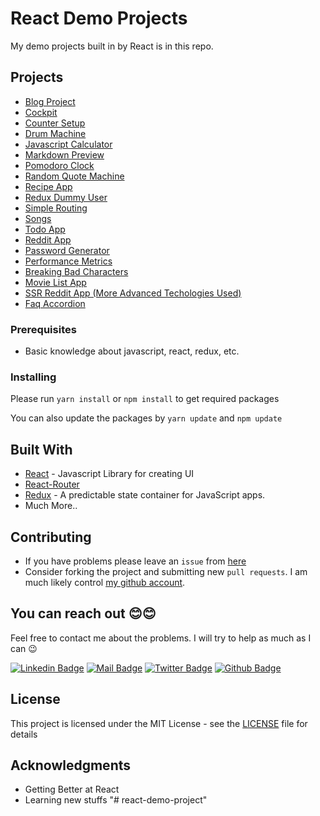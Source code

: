 # React Demo Projects

My demo projects built in by React is in this repo.

## Projects

- [Blog Project](https://github.com/afozbek/React-Demo-Projects/tree/master/Blog)
- [Cockpit](https://github.com/afozbek/React-Demo-Projects/tree/master/Cockpit)
- [Counter Setup](https://github.com/afozbek/React-Demo-Projects/tree/master/Counter%20Setup)
- [Drum Machine](https://github.com/afozbek/React-Demo-Projects/tree/master/Drum%20Machine)
- [Javascript Calculator](https://github.com/afozbek/React-Demo-Projects/tree/master/Javascript%20Calculator)
- [Markdown Preview](https://github.com/afozbek/React-Demo-Projects/tree/master/Markdown%20Preview)
- [Pomodoro Clock](https://github.com/afozbek/React-Demo-Projects/tree/master/Pomodoro%20Clock)
- [Random Quote Machine](https://github.com/afozbek/React-Demo-Projects/tree/master/Random%20Quote%20Machine)
- [Recipe App](https://github.com/afozbek/React-Demo-Projects/tree/master/Recipe%20App)
- [Redux Dummy User](https://github.com/afozbek/React-Demo-Projects/tree/master/Redux%20Dummy%20User)
- [Simple Routing](https://github.com/afozbek/React-Demo-Projects/tree/master/Simple%20Routing)
- [Songs](https://github.com/afozbek/React-Demo-Projects/tree/master/Songs)
- [Todo App](https://github.com/afozbek/React-Demo-Projects/tree/master/Todo%20App)
- [Reddit App](https://github.com/afozbek/React-Demo-Projects/tree/master/Reddit%20Project)
- [Password Generator](https://github.com/afozbek/React-Demo-Projects/tree/master/Password%20Generator)
- [Performance Metrics](https://github.com/afozbek/React-Demo-Projects/tree/master/Performance%20Metrics)
- [Breaking Bad Characters](https://github.com/afozbek/React-Demo-Projects/tree/master/Breaking%20Bad%20Characters)
- [Movie List App](https://github.com/afozbek/movie-tracker-frontend)
- [SSR Reddit App (More Advanced Techologies Used)](https://github.com/afozbek/reddit-frontend)
- [Faq Accordion](https://github.com/afozbek/React-Demo-Projects/tree/master/Faq-Accordion)

### Prerequisites

- Basic knowledge about javascript, react, redux, etc.

### Installing

Please run `yarn install` or `npm install` to get required packages

You can also update the packages by `yarn update` and `npm update`

## Built With

- [React](http://reactjs.org/) - Javascript Library for creating UI
- [React-Router](https://reacttraining.com/react-router/web)
- [Redux](https://redux.js.org/) - A predictable state container for JavaScript apps.
- Much More..

## Contributing

- If you have problems please leave an `issue` from [here](https://github.com/afozbek/react-demo-projects/issues)
- Consider forking the project and submitting new `pull requests`. I am much likely control [my github account](https://github.com/afozbek).

## You can reach out 😊😊

Feel free to contact me about the problems. I will try to help as much as I can 😉

[![Linkedin Badge](https://img.shields.io/badge/linkedin-%230077B5.svg?&style=for-the-badge&logo=linkedin&logoColor=white)](https://www.linkedin.com/in/afozbek/)
[![Mail Badge](https://img.shields.io/badge/email-c14438?style=for-the-badge&logo=Gmail&logoColor=white&link=mailto:furkanozbek1995@gmail.com)](mailto:furkanozbek1995@gmail.com)
[![Twitter Badge](https://img.shields.io/badge/twitter-1DA1F2?style=for-the-badge&logo=twitter&logoColor=white)](https://twitter.com/afozbek_)
[![Github Badge](https://img.shields.io/badge/github-333?style=for-the-badge&logo=github&logoColor=white)](https://github.com/afozbek)

## License

This project is licensed under the MIT License - see the [LICENSE](LICENSE) file for details

## Acknowledgments

- Getting Better at React
- Learning new stuffs
"# react-demo-project" 
